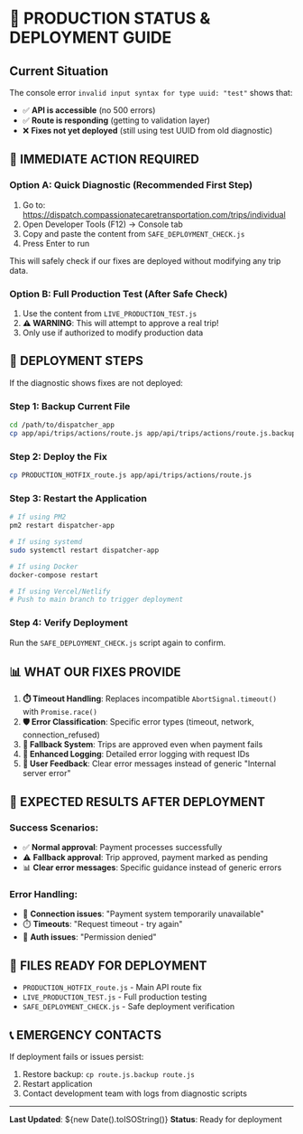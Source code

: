 # 🚨 PRODUCTION STATUS & DEPLOYMENT GUIDE

## Current Situation
The console error `invalid input syntax for type uuid: "test"` shows that:
- ✅ **API is accessible** (no 500 errors)
- ✅ **Route is responding** (getting to validation layer)
- ❌ **Fixes not yet deployed** (still using test UUID from old diagnostic)

## 🎯 IMMEDIATE ACTION REQUIRED

### Option A: Quick Diagnostic (Recommended First Step)
1. Go to: https://dispatch.compassionatecaretransportation.com/trips/individual
2. Open Developer Tools (F12) → Console tab
3. Copy and paste the content from `SAFE_DEPLOYMENT_CHECK.js`
4. Press Enter to run

This will safely check if our fixes are deployed without modifying any trip data.

### Option B: Full Production Test (After Safe Check)
1. Use the content from `LIVE_PRODUCTION_TEST.js`
2. **⚠️ WARNING**: This will attempt to approve a real trip!
3. Only use if authorized to modify production data

## 🔧 DEPLOYMENT STEPS

If the diagnostic shows fixes are not deployed:

### Step 1: Backup Current File
```bash
cd /path/to/dispatcher_app
cp app/api/trips/actions/route.js app/api/trips/actions/route.js.backup
```

### Step 2: Deploy the Fix
```bash
cp PRODUCTION_HOTFIX_route.js app/api/trips/actions/route.js
```

### Step 3: Restart the Application
```bash
# If using PM2
pm2 restart dispatcher-app

# If using systemd
sudo systemctl restart dispatcher-app

# If using Docker
docker-compose restart

# If using Vercel/Netlify
# Push to main branch to trigger deployment
```

### Step 4: Verify Deployment
Run the `SAFE_DEPLOYMENT_CHECK.js` script again to confirm.

## 📊 WHAT OUR FIXES PROVIDE

1. **⏱️ Timeout Handling**: Replaces incompatible `AbortSignal.timeout()` with `Promise.race()`
2. **🛡️ Error Classification**: Specific error types (timeout, network, connection_refused)
3. **🔄 Fallback System**: Trips are approved even when payment fails
4. **📝 Enhanced Logging**: Detailed error logging with request IDs
5. **👤 User Feedback**: Clear error messages instead of generic "Internal server error"

## 🎯 EXPECTED RESULTS AFTER DEPLOYMENT

### Success Scenarios:
- ✅ **Normal approval**: Payment processes successfully
- ⚠️ **Fallback approval**: Trip approved, payment marked as pending
- 📊 **Clear error messages**: Specific guidance instead of generic errors

### Error Handling:
- 🔌 **Connection issues**: "Payment system temporarily unavailable"
- ⏱️ **Timeouts**: "Request timeout - try again"
- 🔐 **Auth issues**: "Permission denied"

## 🚀 FILES READY FOR DEPLOYMENT

- `PRODUCTION_HOTFIX_route.js` - Main API route fix
- `LIVE_PRODUCTION_TEST.js` - Full production testing
- `SAFE_DEPLOYMENT_CHECK.js` - Safe deployment verification

## 📞 EMERGENCY CONTACTS

If deployment fails or issues persist:
1. Restore backup: `cp route.js.backup route.js`
2. Restart application
3. Contact development team with logs from diagnostic scripts

---

**Last Updated**: ${new Date().toISOString()}
**Status**: Ready for deployment
